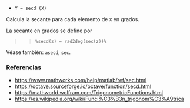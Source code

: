 - `Y = secd (X)`

Calcula la secante para cada elemento de `X` en grados.

La secante en grados se define por

> > `%secd(z) = rad2deg(sec(z))%`

Véase también: `asecd`, `sec`.

### Referencias

- https://www.mathworks.com/help/matlab/ref/sec.html
- https://octave.sourceforge.io/octave/function/secd.html
- https://mathworld.wolfram.com/TrigonometricFunctions.html
- https://es.wikipedia.org/wiki/Funci%C3%B3n_trigonom%C3%A9trica
